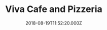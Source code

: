 ---
date: 2018-08-19T11:52:20.000Z
title: Viva Cafe and Pizzeria
latitude: 52.03851
longitude: 0.731965
category: checkin
---